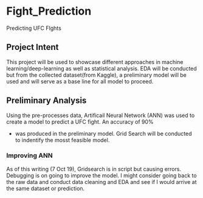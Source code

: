 # Fight_Prediction
Predicting UFC FIghts

## Project Intent

This project will be used to showcase different approaches in machine learning/deep-learning as well as statistical analysis. EDA will be conducted but from the collected dataset(from Kaggle), a preliminary model will be used and will serve as a base line for all model to proceed.


## Preliminary Analysis
Using the pre-processes data, Artificail Neural Network (ANN) was used to create a model to predict a UFC fight. An accuracy of 90% 
+ was produced in the preliminary model. Grid Search will be conducted to indentify the mosst feasible model.

### Improving ANN
As of this writing (7 Oct 19), Gridsearch is in script but causing errors. Debugging is on going to improve the model. I might consider going back to the raw data and conduct data cleaning and EDA and see if I would arrive at the same dataset or prediction.
